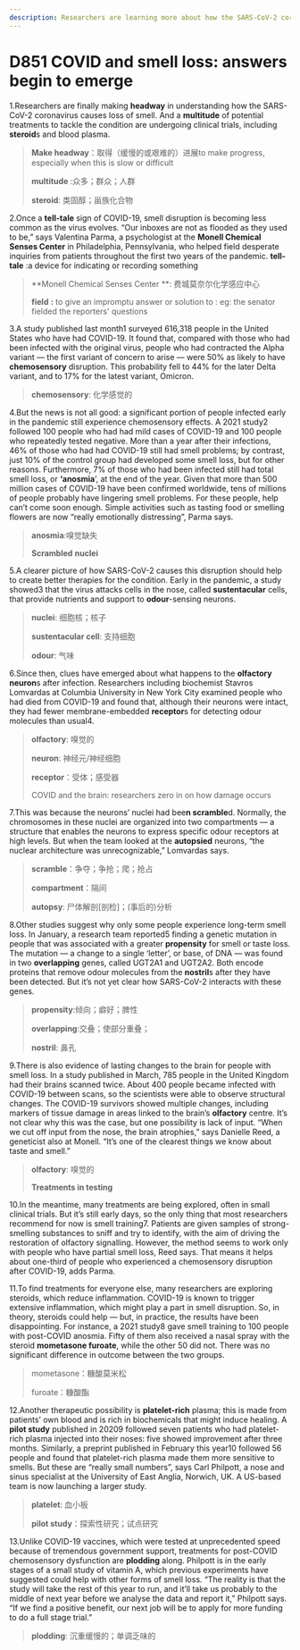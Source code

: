 ```yaml
---
description: Researchers are learning more about how the SARS-CoV-2 coronavirus stifles smell — and how they might revive it.
---
```


# D851 COVID and smell loss: answers begin to emerge
1.Researchers are finally making **headway** in understanding how the SARS-CoV-2 coronavirus causes loss of smell. And a **multitude** of potential treatments to tackle the condition are undergoing clinical trials, including **steroid**s and blood plasma.

> **Make headway**：取得（缓慢的或艰难的）进展to make progress, especially when this is slow or difficult
 > 
> **multitude** :众多；群众；人群
 > 
> **steroid**: 类固醇；甾族化合物
 > 

2.Once a **tell-tale** sign of COVID-19, smell disruption is becoming less common as the virus evolves. “Our inboxes are not as flooded as they used to be,” says Valentina Parma, a psychologist at the **Monell Chemical Senses Center** in Philadelphia, Pennsylvania, who helped field desperate inquiries from patients throughout the first two years of the pandemic.
**tell-tale** :a device for indicating or recording something

> **Monell Chemical Senses Center **: 费城莫奈尔化学感应中心
 > 
> **field** **:** to give an impromptu answer or solution to : eg: the senator fielded the reporters' questions
 > 

3.A study published last month1 surveyed 616,318 people in the United States who have had COVID-19. It found that, compared with those who had been infected with the original virus, people who had contracted the Alpha variant — the first variant of concern to arise — were 50% as likely to have **chemosensory** disruption. This probability fell to 44% for the later Delta variant, and to 17% for the latest variant, Omicron.

> **chemosensory**: 化学感觉的
 > 

4.But the news is not all good: a significant portion of people infected early in the pandemic still experience chemosensory effects. A 2021 study2 followed 100 people who had had mild cases of COVID-19 and 100 people who repeatedly tested negative. More than a year after their infections, 46% of those who had had COVID-19 still had smell problems; by contrast, just 10% of the control group had developed some smell loss, but for other reasons. Furthermore, 7% of those who had been infected still had total smell loss, or **‘anosmia**’, at the end of the year. Given that more than 500 million cases of COVID-19 have been confirmed worldwide, tens of millions of people probably have lingering smell problems.
For these people, help can’t come soon enough. Simple activities such as tasting food or smelling flowers are now “really emotionally distressing”, Parma says.

> **anosmia**:嗅觉缺失
 > 
> **Scrambled** **nuclei**
 > 

5.A clearer picture of how SARS-CoV-2 causes this disruption should help to create better therapies for the condition. Early in the pandemic, a study showed3 that the virus attacks cells in the nose, called **sustentacular** cells, that provide nutrients and support to **odour**-sensing neurons.

> **nuclei**: 细胞核；核子
 > 
> **sustentacular cell**: 支持细胞
 > 
> **odour**: 气味
 > 

6.Since then, clues have emerged about what happens to the **olfactory** **neuron**s after infection. Researchers including biochemist Stavros Lomvardas at Columbia University in New York City examined people who had died from COVID-19 and found that, although their neurons were intact, they had fewer membrane-embedded **receptor**s for detecting odour molecules than usual4.

> **olfactory**: 嗅觉的
 > 
> **neuron**: 神经元/神经细胞
 > 
> **receptor**：受体；感受器
 > 
> COVID and the brain: researchers zero in on how damage occurs
 > 


7.This was because the neurons’ nuclei had bee**n scramble**d. Normally, the chromosomes in these nuclei are organized into two compartments — a structure that enables the neurons to express specific odour receptors at high levels. But when the team looked at the **autopsied** neurons, “the nuclear architecture was unrecognizable,” Lomvardas says.

> **scramble**：争夺；争抢；爬；抢占
 > 
> **compartment**：隔间
 > 
> **autopsy**: 尸体解剖[剖检]；(事后的)分析
 > 

8.Other studies suggest why only some people experience long-term smell loss. In January, a research team reported5 finding a genetic mutation in people that was associated with a greater **propensity** for smell or taste loss. The mutation — a change to a single ‘letter’, or base, of DNA — was found in two **overlapping** genes, called UGT2A1 and UGT2A2. Both encode proteins that remove odour molecules from the **nostril**s after they have been detected. But it’s not yet clear how SARS-CoV-2 interacts with these genes.

> **propensity**:倾向；癖好；脾性
 > 
> **overlapping**:交叠；使部分重叠；
 > 
> **nostril**: 鼻孔
 > 

9.There is also evidence of lasting changes to the brain for people with smell loss. In a study published in March, 785 people in the United Kingdom had their brains scanned twice. About 400 people became infected with COVID-19 between scans, so the scientists were able to observe structural changes. The COVID-19 survivors showed multiple changes, including markers of tissue damage in areas linked to the brain’s **olfactory** centre. It’s not clear why this was the case, but one possibility is lack of input. “When we cut off input from the nose, the brain atrophies,” says Danielle Reed, a geneticist also at Monell. “It’s one of the clearest things we know about taste and smell.”

> **olfactory**: 嗅觉的
 > 
> **Treatments in testing**
 > 

10.In the meantime, many treatments are being explored, often in small clinical trials. But it’s still early days, so the only thing that most researchers recommend for now is smell training7. Patients are given samples of strong-smelling substances to sniff and try to identify, with the aim of driving the restoration of olfactory signalling. However, the method seems to work only with people who have partial smell loss, Reed says. That means it helps about one-third of people who experienced a chemosensory disruption after COVID-19, adds Parma.

11.To find treatments for everyone else, many researchers are exploring steroids, which reduce inflammation. COVID-19 is known to trigger extensive inflammation, which might play a part in smell disruption. So, in theory, steroids could help — but, in practice, the results have been disappointing. For instance, a 2021 study8 gave smell training to 100 people with post-COVID anosmia. Fifty of them also received a nasal spray with the steroid **mometasone furoate**, while the other 50 did not. There was no significant difference in outcome between the two groups.

> mometasone：糠酸莫米松
 > 
> furoate：糠酸酯
 > 

12.Another therapeutic possibility is **platelet-rich** plasma; this is made from patients’ own blood and is rich in biochemicals that might induce healing. A **pilot study** published in 20209 followed seven patients who had platelet-rich plasma injected into their noses: five showed improvement after three months. Similarly, a preprint published in February this year10 followed 56 people and found that platelet-rich plasma made them more sensitive to smells. But these are “really small numbers”, says Carl Philpott, a nose and sinus specialist at the University of East Anglia, Norwich, UK. A US-based team is now launching a larger study.

> **platelet**: 血小板
 > 
> **pilot study**：探索性研究；试点研究
 > 

13.Unlike COVID-19 vaccines, which were tested at unprecedented speed because of tremendous government support, treatments for post-COVID chemosensory dysfunction are **plodding** along. Philpott is in the early stages of a small study of vitamin A, which previous experiments have suggested could help with other forms of smell loss. “The reality is that the study will take the rest of this year to run, and it’ll take us probably to the middle of next year before we analyse the data and report it,” Philpott says. “If we find a positive benefit, our next job will be to apply for more funding to do a full stage trial.”

> **plodding**: 沉重缓慢的；单调乏味的
 > 

